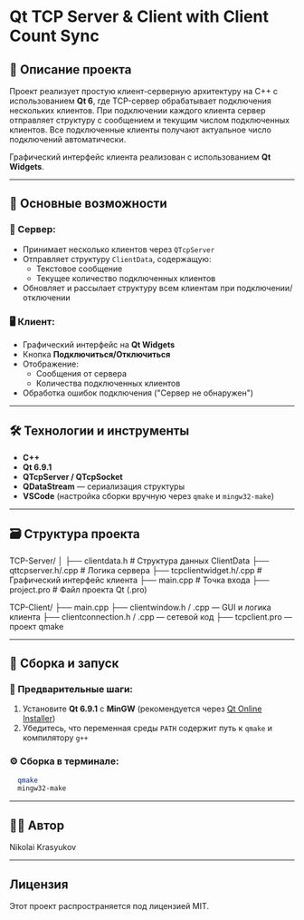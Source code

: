 # Qt TCP Server & Client with Client Count Sync

## 📌 Описание проекта

Проект реализует простую клиент-серверную архитектуру на C++ с использованием **Qt 6**, где TCP-сервер обрабатывает подключения нескольких клиентов. При подключении каждого клиента сервер отправляет структуру с сообщением и текущим числом подключенных клиентов. Все подключенные клиенты получают актуальное число подключений автоматически.

Графический интерфейс клиента реализован с использованием **Qt Widgets**.

---

## 🧩 Основные возможности

### 🔌 Сервер:
- Принимает несколько клиентов через `QTcpServer`
- Отправляет структуру `ClientData`, содержащую:
  - Текстовое сообщение
  - Текущее количество подключенных клиентов
- Обновляет и рассылает структуру всем клиентам при подключении/отключении

### 🖥️ Клиент:
- Графический интерфейс на **Qt Widgets**
- Кнопка **Подключиться/Отключиться**
- Отображение:
  - Сообщения от сервера
  - Количества подключенных клиентов
- Обработка ошибок подключения ("Сервер не обнаружен")

---

## 🛠️ Технологии и инструменты

- **C++**
- **Qt 6.9.1**
- **QTcpServer / QTcpSocket**
- **QDataStream** — сериализация структуры
- **VSCode** (настройка сборки вручную через `qmake` и `mingw32-make`)

---

## 🗃️ Структура проекта

  TCP-Server/
  │
  ├── clientdata.h # Структура данных ClientData
  ├── qttcpserver.h/.cpp # Логика сервера
  ├── tcpclientwidget.h/.cpp # Графический интерфейс клиента
  ├── main.cpp # Точка входа
  ├── project.pro # Файл проекта Qt (.pro)

  TCP-Client/
  ├── main.cpp
  ├── clientwindow.h / .cpp — GUI и логика клиента
  ├── clientconnection.h / .cpp — сетевой код
  ├── tcpclient.pro — проект qmake

---

## 🚀 Сборка и запуск

### 🔧 Предварительные шаги:
1. Установите **Qt 6.9.1** с **MinGW** (рекомендуется через [Qt Online Installer](https://www.qt.io/download))
2. Убедитесь, что переменная среды `PATH` содержит путь к `qmake` и компилятору `g++`

### ⚙️ Сборка в терминале:
```bash
  qmake
  mingw32-make
```

---

## 👨‍💻 Автор

Nikolai Krasyukov

---

## Лицензия

Этот проект распространяется под лицензией MIT.
